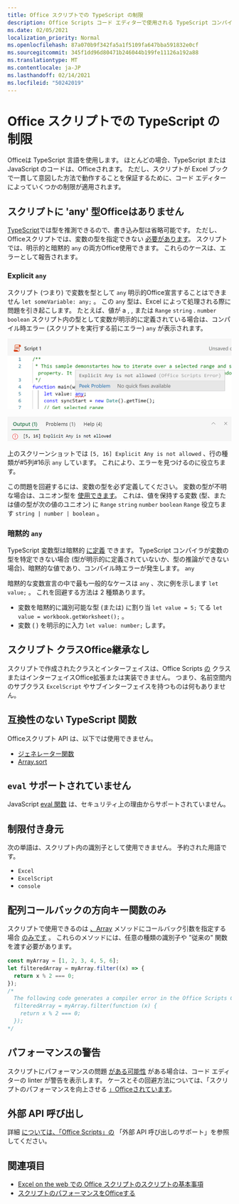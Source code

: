 ```yaml
---
title: Office スクリプトでの TypeScript の制限
description: Office Scripts コード エディターで使用される TypeScript コンパイラと linter の詳細。
ms.date: 02/05/2021
localization_priority: Normal
ms.openlocfilehash: 87a070b9f342fa5a1f5109fa647bba591832e0cf
ms.sourcegitcommit: 345f1dd96d80471b246044b199fe11126a192a88
ms.translationtype: MT
ms.contentlocale: ja-JP
ms.lasthandoff: 02/14/2021
ms.locfileid: "50242019"
---
```

# <a name="typescript-restrictions-in-office-scripts"></a>Office スクリプトでの TypeScript の制限

Officeは TypeScript 言語を使用します。 ほとんどの場合、TypeScript または JavaScript のコードは、Officeされます。 ただし、スクリプトが Excel ブックで一貫して意図した方法で動作することを保証するために、コード エディターによっていくつかの制限が適用されます。

## <a name="no-any-type-in-office-scripts"></a>スクリプトに 'any' 型Officeはありません

[TypeScript](https://www.typescriptlang.org/docs/handbook/typescript-in-5-minutes.html)では型を推測できるので、書き込み型は省略可能です。 ただし、Officeスクリプトでは、変数の型を指定できない [必要があります](https://www.typescriptlang.org/docs/handbook/basic-types.html#any)。 スクリプトでは、明示的と暗黙的 `any` の両方Office使用できます。 これらのケースは、エラーとして報告されます。

### <a name="explicit-any"></a>Explicit `any`

スクリプト (つまり) で変数を型として `any` 明示的Office宣言することはできません `let someVariable: any;` 。 この `any` 型は、Excel によって処理される際に問題を引き起こします。 たとえば、値が a , , または `Range` `string` . `number` `boolean` スクリプト内の型として変数が明示的に定義されている場合は、コンパイル時エラー (スクリプトを実行する前にエラー) `any` が表示されます。

![コード エディターのホバー テキスト内の明示的なメッセージ](../images/explicit-any-editor-message.png)

![コンソール ウィンドウでの明示的なエラー](../images/explicit-any-error-message.png)

上のスクリーンショットでは `[5, 16] Explicit Any is not allowed` 、行の種類が#5列#16示 `any` しています。 これにより、エラーを見つけるのに役立ちます。

この問題を回避するには、変数の型を必ず定義してください。 変数の型が不明な場合は、ユニオン型を [使用できます](https://www.typescriptlang.org/docs/handbook/unions-and-intersections.html)。 これは、値を保持する変数 (型、または値の型が次の値のユニオン) に `Range` `string` `number` `boolean` `Range` 役立ちます `string | number | boolean` 。

### <a name="implicit-any"></a>暗黙的 `any`

TypeScript 変数型は暗黙的 [に定義](https://www.typescriptlang.org/docs/handbook/type-inference.html) できます。 TypeScript コンパイラが変数の型を特定できない場合 (型が明示的に定義されていないか、型の推論ができない場合)、暗黙的な値であり、コンパイル時エラーが発生します。 `any`

暗黙的な変数宣言の中で最も一般的なケースは `any` 、次に例を示します `let value;` 。 これを回避する方法は 2 種類あります。

* 変数を暗黙的に識別可能な型 (または) に割り当 `let value = 5;` てる `let value = workbook.getWorksheet();` 。
* 変数 ( ) を明示的に入力 `let value: number;` します。

## <a name="no-inheriting-office-script-classes-or-interfaces"></a>スクリプト クラスOffice継承なし

スクリプトで作成されたクラスとインターフェイスは、Office Scripts [の](https://www.typescriptlang.org/docs/handbook/classes.html#inheritance) クラスまたはインターフェイスOffice拡張または実装できません。 つまり、名前空間内のサブクラス `ExcelScript` やサブインターフェイスを持つものは何もありません。

## <a name="incompatible-typescript-functions"></a>互換性のない TypeScript 関数

Officeスクリプト API は、以下では使用できません。

* [ジェネレーター関数](https://developer.mozilla.org/docs/Web/JavaScript/Guide/Iterators_and_Generators#generator_functions)
* [Array.sort](https://developer.mozilla.org/docs/Web/JavaScript/Reference/Global_Objects/Array/sort)

## <a name="eval-is-not-supported"></a>`eval` サポートされていません

JavaScript [eval 関数](https://developer.mozilla.org/docs/Web/JavaScript/Reference/Global_Objects/eval) は、セキュリティ上の理由からサポートされていません。

## <a name="restricted-identifers"></a>制限付き身元

次の単語は、スクリプト内の識別子として使用できません。 予約された用語です。

* `Excel`
* `ExcelScript`
* `console`

## <a name="only-arrow-functions-in-array-callbacks"></a>配列コールバックの方向キー関数のみ

スクリプトで使用できるのは [、Array](https://developer.mozilla.org/docs/Web/JavaScript/Reference/Functions/Arrow_functions) メソッドにコールバック引数を指定する場合 [のみです](https://developer.mozilla.org/docs/Web/JavaScript/Reference/Global_Objects/Array) 。 これらのメソッドには、任意の種類の識別子や "従来の" 関数を渡す必要があります。

```typescript
const myArray = [1, 2, 3, 4, 5, 6];
let filteredArray = myArray.filter((x) => {
  return x % 2 === 0;
});
/*
  The following code generates a compiler error in the Office Scripts Code Editor.
  filteredArray = myArray.filter(function (x) {
    return x % 2 === 0;
  });
*/
```

## <a name="performance-warnings"></a>パフォーマンスの警告

スクリプトにパフォーマンスの問題 [がある可能性](https://wikipedia.org/wiki/Lint_(software)) がある場合は、コード エディターの linter が警告を表示します。 ケースとその回避方法については、「スクリプトのパフォーマンスを向上させる [」Officeされています](web-client-performance.md)。

## <a name="external-api-calls"></a>外部 API 呼び出し

詳細 [については、「Office Scripts」の](external-calls.md) 「外部 API 呼び出しのサポート」を参照してください。

## <a name="see-also"></a>関連項目

* [Excel on the web での Office スクリプトのスクリプトの基本事項](scripting-fundamentals.md)
* [スクリプトのパフォーマンスをOfficeする](web-client-performance.md)
